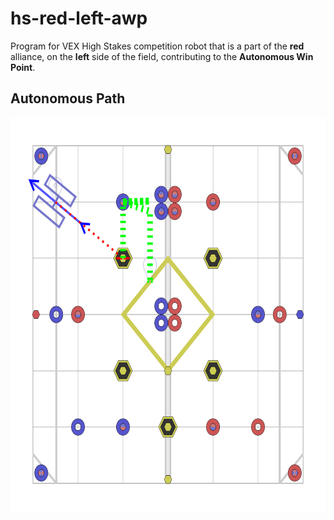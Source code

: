 # hs-red-left-awp
Program for VEX High Stakes competition robot that is a part of the **red** alliance, on the **left** side of the field, contributing to the **Autonomous Win Point**.

## Autonomous Path
<img src=svgs/autonomous.svg width="630" height="630"/>